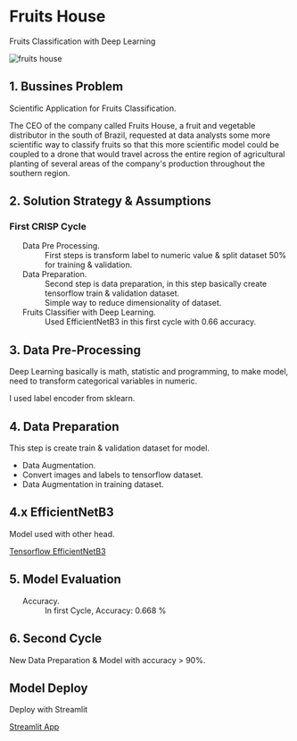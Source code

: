 # Fruits House
Fruits Classification with Deep Learning

![fruits house](https://user-images.githubusercontent.com/75986085/138163047-c8484b1e-c4e6-45d1-980d-fef433050d74.png)


<h2>1. Bussines Problem</h2>

<p>Scientific Application for Fruits Classification.</p>
<p>The CEO of the company called Fruits House, a fruit and vegetable distributor in the south of Brazil, requested at data analysts some more scientific way to classify fruits so that this more scientific model could be coupled to a drone that would travel across the entire region of agricultural planting of several areas of the company's production throughout the southern region.</p>

<h2>2. Solution Strategy & Assumptions</h2>
<h3>First CRISP Cycle</h3>
<ul>
  <dl>
    <dt>Data Pre Processing.</dt>
      <dd>First steps is transform label to numeric value & split dataset 50% for training & validation.</dd>
    <dt>Data Preparation.</dt>
      <dd>Second step is data preparation, in this step basically create tensorflow train & validation dataset.</dt>
      <dd>Simple way to reduce dimensionality of dataset.</dd>
    <dt>Fruits Classifier with Deep Learning.</dt>
      <dd>Used EfficientNetB3 in this first cycle with 0.66 accuracy.</dd>
  </dl>
</ul>

<h2>3. Data Pre-Processing</h2>

<p>Deep Learning basically is math, statistic and programming, to make model, need to transform categorical variables in numeric.</p>
<p>I used label encoder from sklearn.</p>

<h2>4. Data Preparation</h2>

<p>This step is create train & validation dataset for model.</p>
<ul>
  <li>Data Augmentation.</li>
  <li>Convert images and labels to tensorflow dataset.</li>
  <li>Data Augmentation in training dataset.</li>
</ul>

<h2>4.x EfficientNetB3</h2>
<p>Model used with other head.</p>
<a href="https://www.tensorflow.org/api_docs/python/tf/keras/applications/efficientnet/EfficientNetB3">Tensorflow EfficientNetB3</a>

<h2>5. Model Evaluation</h2>

<ul>
  <dl>
    <dt>Accuracy.</dt>
      <dd>In first Cycle, Accuracy: 0.668 %</dd>
  </dl>
</ul>

<h2>6. Second Cycle</h2>
<p>New Data Preparation & Model with accuracy > 90%.</p>

<h2>Model Deploy</h2>
<p>Deploy with Streamlit</p>
<a href="https://share.streamlit.io/xgabrielr/fruits-app/main/fruits-classification.py">Streamlit App</a><br>
